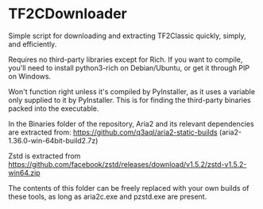 # TF2CDownloader
Simple script for downloading and extracting TF2Classic quickly, simply, and efficiently.

Requires no third-party libraries except for Rich. If you want to compile, you'll need to install python3-rich on Debian/Ubuntu, or get it through PIP on Windows.

Won't function right unless it's compiled by PyInstaller, as it uses a variable only supplied to it by PyInstaller. This is for finding the third-party binaries packed into the executable.

In the Binaries folder of the repository, Aria2 and its relevant dependencies are extracted from: https://github.com/q3aql/aria2-static-builds (aria2-1.36.0-win-64bit-build2.7z)

Zstd is extracted from https://github.com/facebook/zstd/releases/download/v1.5.2/zstd-v1.5.2-win64.zip

The contents of this folder can be freely replaced with your own builds of these tools, as long as aria2c.exe and pzstd.exe are present.
